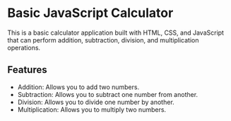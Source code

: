 # Basic JavaScript Calculator

This is a basic calculator application built with HTML, CSS, and JavaScript that can perform addition, subtraction, division, and multiplication operations.


## Features

- Addition: Allows you to add two numbers.
- Subtraction: Allows you to subtract one number from another.
- Division: Allows you to divide one number by another.
- Multiplication: Allows you to multiply two numbers.


